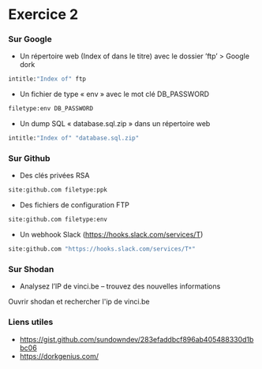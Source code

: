 # Exercice 2

### Sur Google

- Un répertoire web (Index of dans le titre) avec le dossier ’ftp’ > Google dork
```bash
intitle:"Index of" ftp
```

- Un fichier de type « env » avec le mot clé DB_PASSWORD
```bash
filetype:env DB_PASSWORD
```

- Un dump SQL « database.sql.zip » dans un répertoire web
```bash
intitle:"Index of" "database.sql.zip"
```

### Sur Github

- Des clés privées RSA
```bash
site:github.com filetype:ppk
```

- Des fichiers de configuration FTP
```bash
site:github.com filetype:env
```

- Un webhook Slack (https://hooks.slack.com/services/T)
```bash
site:github.com "https://hooks.slack.com/services/T*"
```

### Sur Shodan

- Analysez l’IP de vinci.be – trouvez des nouvelles informations

Ouvrir shodan et rechercher l'ip de vinci.be

### Liens utiles

- https://gist.github.com/sundowndev/283efaddbcf896ab405488330d1bbc06
- https://dorkgenius.com/